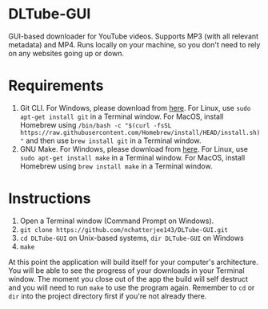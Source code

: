 # DLTube-GUI
GUI-based downloader for YouTube videos. Supports MP3 (with all relevant metadata) and MP4. Runs locally on your machine, so you don't need to rely on any websites going up or down.

# Requirements
1. Git CLI. For Windows, please download from [here](https://git-scm.com/download/win). For Linux, use `sudo apt-get install git` in a Terminal window. For MacOS, install Homebrew using `/bin/bash -c "$(curl -fsSL https://raw.githubusercontent.com/Homebrew/install/HEAD/install.sh)"` and then use `brew install git` in a Terminal window.
2. GNU Make. For Windows, please download from [here](https://gnuwin32.sourceforge.net/downlinks/make.php). For Linux, use `sudo apt-get install make` in a Terminal window. For MacOS, install Homebrew using `brew install make` in a Terminal window.

# Instructions
1. Open a Terminal window (Command Prompt on Windows).
2. `git clone https://github.com/nchatterjee143/DLTube-GUI.git`
3. `cd DLTube-GUI` on Unix-based systems, `dir DLTube-GUI` on Windows
4. `make`

At this point the application will build itself for your computer's architecture. You will be able to see the progress of your downloads in your Terminal window. The moment you close out of the app the build will self destruct and you will need to run `make` to use the program again. Remember to `cd` or `dir` into the project directory first if you're not already there.